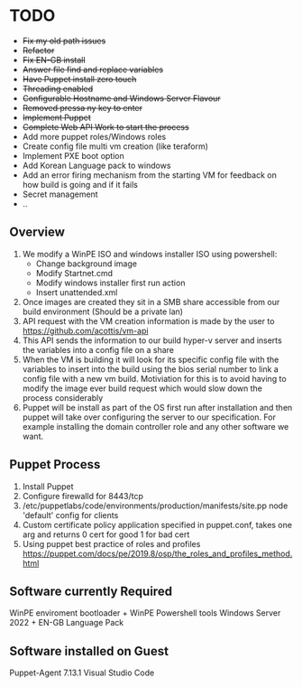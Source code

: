 # TODO
* ~~Fix my old path issues~~
* ~~Refactor~~
* ~~Fix EN-GB install~~
* ~~Answer file find and replace variables~~
* ~~Have Puppet install zero touch~~
* ~~Threading enabled~~
* ~~Configurable Hostname and Windows Server Flavour~~
* ~~Removed pressa ny key to enter~~
* ~~Implement Puppet~~
* ~~Complete Web API Work to start the process~~
* Add more puppet roles/Windows roles
* Create config file multi vm creation (like teraform)
* Implement PXE boot option
* Add Korean Language pack to windows
* Add an error firing mechanism from the starting VM for feedback on how build is going and if it fails
* Secret management
* ..

## Overview
1. We modify a WinPE ISO and windows installer ISO using powershell:
    * Change background image
    * Modify Startnet.cmd
    * Modify windows installer first run action
    * Insert unattended.xml
2. Once images are created they sit in a SMB share accessible from our build environment (Should be a private lan)
3. API request with the VM creation information is made by the user to https://github.com/acottis/vm-api
4. This API sends the information to our build hyper-v server and inserts the variables into a config file on a share
5. When the VM is building it will look for its specific config file with the variables to insert into the build using the bios serial number to link a config file with a new vm build. Motiviation for this is to avoid having to modify the image ever build request which would slow down the process considerably
6. Puppet will be install as part of the OS first run after installation and then puppet will take over configuring the server to our specification. For example installing the domain controller role and any other software we want.

## Puppet Process
1. Install Puppet
2. Configure firewalld for 8443/tcp
3. /etc/puppetlabs/code/environments/production/manifests/site.pp node 'default' config for clients
4. Custom certificate policy application specified in puppet.conf, takes one arg and returns 0 cert for good 1 for bad cert
5. Using puppet best practice of roles and profiles https://puppet.com/docs/pe/2019.8/osp/the_roles_and_profiles_method.html 

## Software currently Required
WinPE enviroment bootloader + WinPE Powershell tools
Windows Server 2022 + EN-GB Language Pack

## Software installed on Guest
Puppet-Agent 7.13.1 
Visual Studio Code
